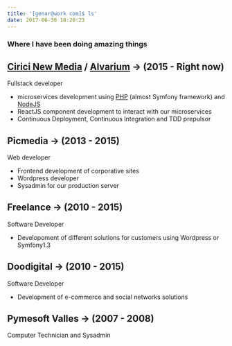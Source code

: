 ```yaml
---
title: '[genar@work com]$ ls'
date: 2017-06-30 18:20:23
---
```


### Where I have been doing amazing things


## [Cirici New Media](http://cirici.com) / [Alvarium](http://alvarium.io) -> (2015 - Right now)

Fullstack developer

- microservices development using [PHP](../dev/php.html) (almost Symfony framework) and [NodeJS](../dev/nodejs.html)
- ReactJS component development to interact with our microservices
- Continuous Deployment, Continuous Integration and TDD prepulsor

## Picmedia -> (2013 - 2015)

Web developer

- Frontend development of corporative sites
- Wordpress developer
- Sysadmin for our production server

## Freelance -> (2010 - 2015)

Software Developer

- Developoment of different solutions for customers using Wordpress or Symfony1.3

## Doodigital -> (2010 - 2015)

Software Developer

- Development of e-commerce and social networks solutions

## Pymesoft Valles -> (2007 - 2008)

Computer Technician and Sysadmin
